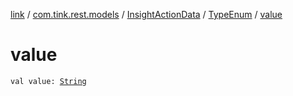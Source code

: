 [link](../../../index.md) / [com.tink.rest.models](../../index.md) / [InsightActionData](../index.md) / [TypeEnum](index.md) / [value](./value.md)

# value

`val value: `[`String`](https://kotlinlang.org/api/latest/jvm/stdlib/kotlin/-string/index.html)